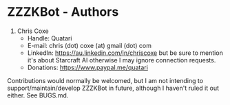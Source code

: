 # ZZZKBot - Authors

1. Chris Coxe
   * Handle: Quatari
   * E-mail: chris (dot) coxe (at) gmail (dot) com
   * LinkedIn: https://au.linkedin.com/in/chriscoxe but be sure to mention it's about Starcraft AI otherwise I may ignore connection requests.
   * Donations: https://www.paypal.me/quatari

Contributions would normally be welcomed, but I am not intending to support/maintain/develop ZZZKBot in future, although I haven't ruled it out either. See BUGS.md.